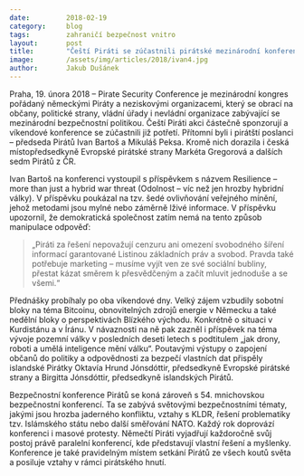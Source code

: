 ```yaml
---
date:         2018-02-19
category:     blog
tags:         zahraničí bezpečnost vnitro
layout:       post
title:        "Čeští Piráti se zúčastnili pirátské mezinárodní konference o bezpečnosti v Mnichově"
image:        /assets/img/articles/2018/ivan4.jpg
author:       Jakub Dušánek
---
```


Praha, 19. února 2018 – Pirate Security Conference je mezinárodní kongres pořádaný německými Piráty a neziskovými organizacemi, který se obrací na občany, politické strany, vládní úřady i nevládní organizace zabývající se mezinárodní bezpečnostní politikou. Čeští Piráti akci částečně sponzorují a víkendové konference se zúčastnili již potřetí. Přítomní byli i pirátští poslanci – předseda Pirátů Ivan Bartoš a Mikuláš Peksa. Kromě nich dorazila i česká místopředsedkyně Evropské pirátské strany Markéta Gregorová a dalších sedm Pirátů z ČR.

Ivan Bartoš na konferenci vystoupil s příspěvkem s názvem Resilience – more than just a hybrid war threat (Odolnost – víc než jen hrozby hybridní války). V příspěvku poukázal na tzv. šedé ovlivňování veřejného mínění, jehož metodami jsou mylné nebo záměrně lživé informace. V příspěvku upozornil, že demokratická společnost zatím nemá na tento způsob manipulace odpověď: 

> „Piráti za řešení nepovažují cenzuru ani omezení svobodného šíření informací garantované Listinou základních práv a svobod. Pravda také potřebuje marketing – musíme vyjít ven ze své sociální bubliny, přestat kázat směrem k přesvědčeným a začít mluvit jednoduše a se všemi.“

Přednášky probíhaly po oba víkendové dny. Velký zájem vzbudily sobotní bloky na téma Bitcoinu, obnovitelných zdrojů energie v Německu a také nedělní bloky o perspektivách Blízkého východu. Konkrétně o situaci v Kurdistánu a v Íránu. V návaznosti na ně pak zazněl i příspěvek na téma vývoje pozemní války v posledních deseti letech s podtitulem „jak drony, roboti a umělá inteligence mění válku“. Poutavými výstupy o zapojení občanů do politiky a odpovědnosti za bezpečí vlastních dat přispěly islandské Pirátky Oktavía Hrund Jónsdóttir, předsedkyně Evropské pirátské strany a Birgitta Jónsdóttir, předsedkyně islandských Pirátů.

Bezpečnostní konference Pirátů se koná zároveň s 54. mnichovskou bezpečnostní konferencí. Ta se zabývá světovými bezpečnostními tématy, jakými jsou hrozba jaderného konfliktu, vztahy s KLDR, řešení problematiky tzv. Islámského státu nebo další směřování NATO. Každý rok doprovází konferenci i masové protesty. Němečtí Piráti vyjadřují každoročně svůj postoj právě paralelní konferencí, kde představují vlastní řešení a myšlenky. Konference je také pravidelným místem setkání Pirátů ze všech koutů světa a posiluje vztahy v rámci pirátského hnutí.
